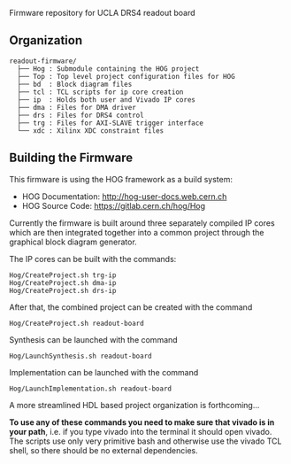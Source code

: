 Firmware repository for UCLA DRS4 readout board

## Organization 

    readout-firmware/
      ├── Hog : Submodule containing the HOG project
      ├── Top : Top level project configuration files for HOG
      ├── bd  : Block diagram files
      ├── tcl : TCL scripts for ip core creation
      ├── ip  : Holds both user and Vivado IP cores
      ├── dma : Files for DMA driver
      ├── drs : Files for DRS4 control
      ├── trg : Files for AXI-SLAVE trigger interface 
      └── xdc : Xilinx XDC constraint files

## Building the Firmware

This firmware is using the HOG framework as a build system: 
 * HOG Documentation: http://hog-user-docs.web.cern.ch
 * HOG Source Code: https://gitlab.cern.ch/hog/Hog

Currently the firmware is built around three separately compiled IP cores which are then integrated together into a common project through the graphical block diagram generator. 

The IP cores can be built with the commands: 

    Hog/CreateProject.sh trg-ip 
    Hog/CreateProject.sh dma-ip 
    Hog/CreateProject.sh drs-ip 
    
After that, the combined project can be created with the command 

    Hog/CreateProject.sh readout-board
    
Synthesis can be launched with the command

    Hog/LaunchSynthesis.sh readout-board
    
Implementation can be launched with the command

    Hog/LaunchImplementation.sh readout-board

A more streamlined HDL based project organization is forthcoming...

**To use any of these commands you need to make sure that vivado is in your path**, i.e. if you type vivado into the terminal it should open vivado. The scripts use only very primitive bash and otherwise use the vivado TCL shell, so there should be no external dependencies. 
